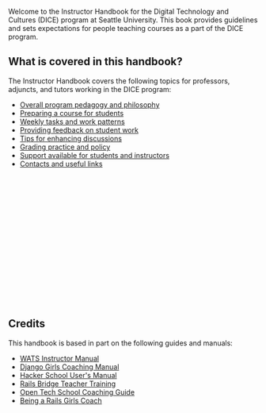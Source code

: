 Welcome to the Instructor Handbook for the Digital Technology and Cultures (DICE) program at Seattle University. This book provides guidelines and sets expectations for people teaching courses as a part of the DICE program. 

## What is covered in this handbook?

The Instructor Handbook covers the following topics for professors, adjuncts, and tutors working in the DICE program:

* [Overall program pedagogy and philosophy](philosophy_and_approach.md)
* [Preparing a course for students](preparing_courses.md)
* [Weekly tasks and work patterns](weekly_cycle.md)
* [Providing feedback on student work](giving_feedback.md)
* [Tips for enhancing discussions](discussion_tips.md)
* [Grading practice and policy](grading.md)
* [Support available for students and instructors](support.md)
* [Contacts and useful links](contacts_links.md)
<br><br><br><br><br><br><br><br><br><br><br><br><br><br><br><br><br>
## Credits

This handbook is based in part on the following guides and manuals:

* [WATS Instructor Manual](https://legacy.gitbook.com/book/shawnr/wats-instructor-handbook/details)
* [Django Girls Coaching Manual](https://www.gitbook.com/book/djangogirls/django-girls-coaching-manual/)
* [Hacker School User's Manual](https://www.hackerschool.com/manual)
* [Rails Bridge Teacher Training](http://curriculum.railsbridge.org/workshop/more_teacher_training)
* [Open Tech School Coaching Guide](http://opentechschool.github.io/slides/presentations/coaching/)
* [Being a Rails Girls Coach](http://guides.railsgirls.com/coach/)
